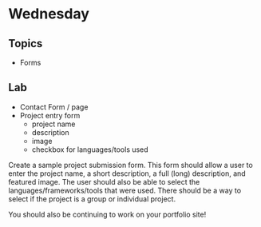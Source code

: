 # Wednesday

## Topics
  * Forms

## Lab
  * Contact Form / page
  * Project entry form
    - project name
    - description
    - image
    - checkbox for languages/tools used



Create a sample project submission form. This form should allow a user to enter the project name, a short description, a full (long) description, and featured image. The user should also be able to select the languages/frameworks/tools that were used. There should be a way to select if the project is a group or individual project.

You should also be continuing to work on your portfolio site!